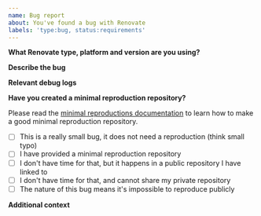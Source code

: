 ```yaml
---
name: Bug report
about: You've found a bug with Renovate
labels: 'type:bug, status:requirements'
---
```


<!--
      PLEASE DO NOT REPORT ANY SECURITY CONCERNS THIS WAY
      Email renovate-disclosure@whitesourcesoftware.com instead.
-->

**What Renovate type, platform and version are you using?**

<!-- Tell us if you're using the hosted App, or if you are self-hosted Renovate yourself. Platform too (GitHub, GitLab, etc) plus which version of Renovate if you're self-hosted. -->

**Describe the bug**

<!-- A clear and concise description of what the bug is. -->

**Relevant debug logs**

<!--
Try not to raise a bug report unless you've looked at the logs first.

If you're running self-hosted, run with `--log-level=debug` or LOG_LEVEL=debug and search for whatever dependency/branch/PR that is causing the problem. If you are using the Renovate App, log into https://app.renovatebot.com/dashboard and locate the correct job log for when the problem occurred (e.g. when the PR was created).

Paste the *relevant* logs here, not the entire thing and not just a link to the dashboard (others do not have permissions to view them).
-->

**Have you created a minimal reproduction repository?**

Please read the [minimal reproductions documentation](https://github.com/renovatebot/renovate/blob/master/docs/development/minimal-reproductions.md) to learn how to make a good minimal reproduction repository.

- [ ] This is a really small bug, it does not need a reproduction (think small typo)
- [ ] I have provided a minimal reproduction repository
- [ ] I don't have time for that, but it happens in a public repository I have linked to
- [ ] I don't have time for that, and cannot share my private repository
- [ ] The nature of this bug means it's impossible to reproduce publicly

**Additional context**

<!-- Add any other context about the problem here, including your own debugging or ideas on what went wrong. -->
